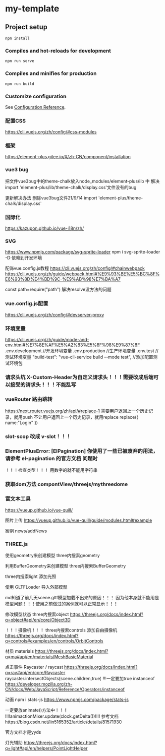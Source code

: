 # my-template

## Project setup
```
npm install
```

### Compiles and hot-reloads for development
```
npm run serve
```

### Compiles and minifies for production
```
npm run build
```

### Customize configuration
See [Configuration Reference](https://cli.vuejs.org/config/).
### 配置CSS
https://cli.vuejs.org/zh/config/#css-modules
### 框架
https://element-plus.gitee.io/#/zh-CN/component/installation

### vue3 bug
把文件vue3bug中的theme-chalk放入node_modules/element-plus/lib 中
解决import 'element-plus/lib/theme-chalk/display.css'文件没有的bug

更新解决办法 删除vue3bug文件21/9/14
import 'element-plus/theme-chalk/display.css'
### 国际化
https://kazupon.github.io/vue-i18n/zh/

### SVG
https://www.npmjs.com/package/svg-sprite-loader
npm i svg-sprite-loader -D 依赖到开发环境

配饰vue.config.js教程
https://cli.vuejs.org/zh/config/#chainwebpack
https://cli.vuejs.org/zh/guide/webpack.html#%E9%93%BE%E5%BC%8F%E6%93%8D%E4%BD%9C-%E9%AB%98%E7%BA%A7

const path=require("path")
解决resolve没方法的问题

### vue.config.js配置
https://cli.vuejs.org/zh/config/#devserver-proxy

### 环境变量
https://cli.vuejs.org/zh/guide/mode-and-env.html#%E7%8E%AF%E5%A2%83%E5%8F%98%E9%87%8F
.env.development  //开发环境变量
.env.production   //生产环境变量
.env.test         //测试环境变量
"build-test": "vue-cli-service build --mode test",  //添加配置测试环境包

### 请求头坑 X-Custom-Header为自定义请求头！！！需要改成后端可以接受的请求头！！！不能乱写


### vueRouter 路由跳转
https://next.router.vuejs.org/zh/api/#replace-1
需要用户返回上一个历史记录，就用push
不让用户返回上一个历史记录，就用replace
replace({
    name:"Login"
})


### slot-scop 改成 v-slot！！！

### ElementPlusError: [ElPagination] 你使用了一些已被废弃的用法，请参考 el-pagination 的官方文档 问题时
！！！检查类型！！！
用数字的就不能用字符串

### 获取dom方法 compontView/threejs/mythreedome

### 富文本工具
https://vueup.github.io/vue-quill/

图片上传
https://vueup.github.io/vue-quill/guide/modules.html#example

案例  news/addNews

### THREE.js

使用geometry来创建模型 three内搜索geometry

利用BufferGeometry来创建模型 three内搜索BufferGeometry

three内搜索light 添加光照

使用 GLTFLoader 导入外部模型

md知道了前几天scene.gltf模型加载不出来的原因！！！
因为他本身就不能用是模型问题！！！使用之前做过的案例就可以正常显示！！！

修改模型状态   three内搜索object
https://threejs.org/docs/index.html?q=object#api/en/core/Object3D

！！！摄像机！！！
three内搜索controls 添加自由摄像机
https://threejs.org/docs/index.html?q=controls#examples/en/controls/OrbitControls

材质
materials
https://threejs.org/docs/index.html?q=ma#api/en/materials/MeshBasicMaterial


点击事件 Raycaster /  raycast
https://threejs.org/docs/index.html?q=ray#api/en/core/Raycaster
raycaster.intersectObjects(scene.children,true)  !!!一定要加true
instanceof
https://developer.mozilla.org/zh-CN/docs/Web/JavaScript/Reference/Operators/instanceof


动画  npm i stats-js
https://www.npmjs.com/package/stats-js

一定要放animate()方法中！！！
!!!!animactionMixer.update(clock.getDelta())!!!!
参考文档 https://blog.csdn.net/lin5165352/article/details/81571930

官方文档才是yyds


灯光辅助
https://threejs.org/docs/index.html?q=light#api/en/helpers/PointLightHelper
